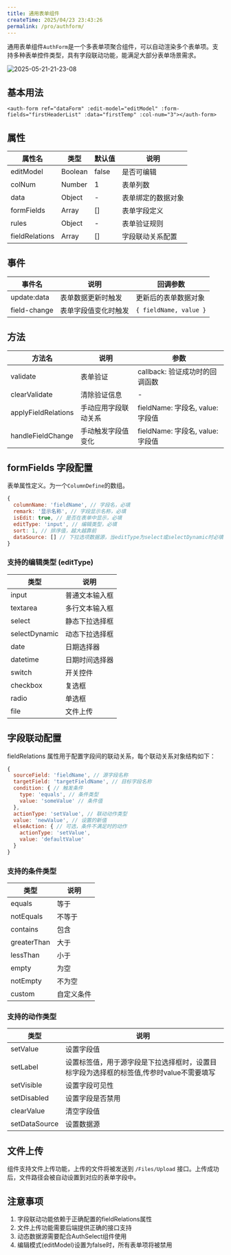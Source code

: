 ```yaml
---
title: 通用表单组件
createTime: 2025/04/23 23:43:26
permalink: /pro/authform/
---
```


通用表单组件`AuthForm`是一个多表单项聚合组件，可以自动渲染多个表单项。支持多种表单控件类型，具有字段联动功能，能满足大部分表单场景需求。

![2025-05-21-21-23-08](http://img.openauth.net.cn/2025-05-21-21-23-08.png)

## 基本用法

```vue
<auth-form ref="dataForm" :edit-model="editModel" :form-fields="firstHeaderList" :data="firstTemp" :col-num="3"></auth-form>
```

## 属性

| 属性名 | 类型 | 默认值 | 说明 |
| --- | --- | --- | --- |
| editModel | Boolean | false | 是否可编辑 |
| colNum | Number | 1 | 表单列数 |
| data | Object | - | 表单绑定的数据对象 |
| formFields | Array | [] | 表单字段定义 |
| rules | Object | - | 表单验证规则 |
| fieldRelations | Array | [] | 字段联动关系配置 |

## 事件

| 事件名 | 说明 | 回调参数 |
| --- | --- | --- |
| update:data | 表单数据更新时触发 | 更新后的表单数据对象 |
| field-change | 表单字段值变化时触发 | `{ fieldName, value }` |

## 方法

| 方法名 | 说明 | 参数 |
| --- | --- | --- |
| validate | 表单验证 | callback: 验证成功时的回调函数 |
| clearValidate | 清除验证信息 | - |
| applyFieldRelations | 手动应用字段联动关系 | fieldName: 字段名, value: 字段值 |
| handleFieldChange | 手动触发字段值变化 | fieldName: 字段名, value: 字段值 |

## formFields 字段配置

表单属性定义。为一个`ColumnDefine`的数组。

```javascript
{
  columnName: 'fieldName', // 字段名，必填
  remark: '显示名称', // 字段显示名称，必填
  isEdit: true, // 是否在表单中显示，必填
  editType: 'input', // 编辑类型，必填
  sort: 1, // 排序值，越大越靠前
  dataSource: [] // 下拉选项数据源，当editType为select或selectDynamic时必填
}
```

### 支持的编辑类型 (editType)

| 类型 | 说明 |
| --- | --- |
| input | 普通文本输入框 |
| textarea | 多行文本输入框 |
| select | 静态下拉选择框 |
| selectDynamic | 动态下拉选择框 |
| date | 日期选择器 |
| datetime | 日期时间选择器 |
| switch | 开关控件 |
| checkbox | 复选框 |
| radio | 单选框 |
| file | 文件上传 |

## 字段联动配置

fieldRelations 属性用于配置字段间的联动关系，每个联动关系对象结构如下：

```javascript
{
  sourceField: 'fieldName', // 源字段名称
  targetField: 'targetFieldName', // 目标字段名称
  condition: { // 触发条件
    type: 'equals', // 条件类型
    value: 'someValue' // 条件值
  },
  actionType: 'setValue', // 联动动作类型
  value: 'newValue', // 设置的新值
  elseAction: { // 可选，条件不满足时的动作
    actionType: 'setValue',
    value: 'defaultValue'
  }
}
```

### 支持的条件类型

| 类型 | 说明 |
| --- | --- |
| equals | 等于 |
| notEquals | 不等于 |
| contains | 包含 |
| greaterThan | 大于 |
| lessThan | 小于 |
| empty | 为空 |
| notEmpty | 不为空 |
| custom | 自定义条件 |

### 支持的动作类型

| 类型 | 说明 |
| --- | --- |
| setValue | 设置字段值 |
| setLabel | 设置标签值，用于源字段是下拉选择框时，设置目标字段为选择框的标签值,传参时value不需要填写 |
| setVisible | 设置字段可见性 |
| setDisabled | 设置字段是否禁用 |
| clearValue | 清空字段值 |
| setDataSource | 设置数据源 |

## 文件上传

组件支持文件上传功能，上传的文件将被发送到 `/Files/Upload` 接口。上传成功后，文件路径会被自动设置到对应的表单字段中。

## 注意事项

1. 字段联动功能依赖于正确配置的fieldRelations属性
2. 文件上传功能需要后端提供正确的接口支持
3. 动态数据源需要配合AuthSelect组件使用
4. 编辑模式(editModel)设置为false时，所有表单项将被禁用 